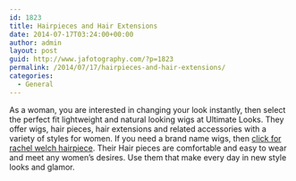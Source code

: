 ```yaml
---
id: 1823
title: Hairpieces and Hair Extensions
date: 2014-07-17T03:24:00+00:00
author: admin
layout: post
guid: http://www.jafotography.com/?p=1823
permalink: /2014/07/17/hairpieces-and-hair-extensions/
categories:
  - General
---
```

As a woman, you are interested in changing your look instantly, then select the perfect fit lightweight and natural looking wigs at Ultimate Looks. They offer wigs, hair pieces, hair extensions and related accessories with a variety of styles for women. If you need a brand name wigs, then [click for rachel welch hairpiece](http://www.ultimatelooks.com/raquelwelchwigshairpieces/raquelwelchwigshairpieces1.htm). Their Hair pieces are comfortable and easy to wear and meet any women&#8217;s desires. Use them that make every day in new style looks and glamor.